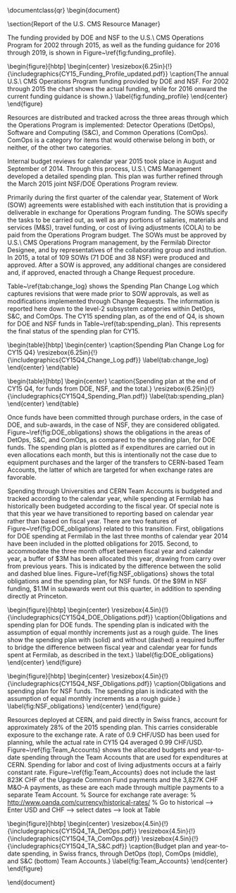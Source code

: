 \documentclass{qr}
\begin{document}

\section{Report of the U.S. CMS Resource Manager}

The funding provided by DOE and NSF to the U.S.\ CMS Operations Program
for 2002 through 2015, as well as the funding guidance for 2016 through 2019,
is shown in Figure~\ref{fig:funding_profile}.

\begin{figure}[hbtp]
  \begin{center}
    \resizebox{6.25in}{!}{\includegraphics{CY15_Funding_Profile_updated.pdf}}
    \caption{The annual U.S.\ CMS Operations Program funding provided by
DOE and NSF.  For 2002 through 2015 the chart shows the actual funding,
while for 2016 onward the current funding guidance is shown.}
    \label{fig:funding_profile}
  \end{center}
\end{figure}

Resources are distributed and tracked across the three areas through
which the Operations Program is implemented:  Detector Operations (DetOps),
Software and Computing (S\&C), and Common Operations (ComOps).
ComOps is a category for items that would otherwise belong in both, or
neither, of the other two categories.

Internal budget reviews for calendar year 2015 took place in August and
September of 2014.  Through this process, U.S.\ CMS Management
developed a detailed spending plan.  This plan was further refined
through the March 2015 joint NSF/DOE Operations Program review.

Primarily during the first quarter of the calendar year,
Statement of Work (SOW) agreements were established with each institution
that is providing a deliverable in exchange for Operations Program funding.
The SOWs specify the tasks to be carried out, as well as any portions of
salaries, materials and services (M\&S), travel funding, or cost of living
adjustments (COLA) to be paid from the Operations Program budget.
The SOWs must be approved by U.S.\ CMS Operations Program management,
by the Fermilab Director Designee, and by
representatives of the collaborating group and institution.
In 2015, a total of 109 SOWs (71 DOE and 38 NSF) were produced
and approved.  After a SOW is approved, any additional changes are considered and,
if approved, enacted through a Change Request procedure.

Table~\ref{tab:change_log} shows the Spending Plan Change Log which
captures revisions that were made prior to SOW approvals, as well as
modifications implemented through Change Requests.  The information is
reported here down to the level-2 subsystem categories within DetOps, S\&C,
and ComOps.
The CY15 spending plan, as of the end of Q4, is shown for DOE
and NSF funds in Table~\ref{tab:spending_plan}.  This represents
the final status of the spending plan for CY15.

\begin{table}[hbtp]
  \begin{center}
    \caption{Spending Plan Change Log for CY15 Q4}
    \resizebox{6.25in}{!}{\includegraphics{CY15Q4_Change_Log.pdf}}
    \label{tab:change_log}
  \end{center}
\end{table}

\begin{table}[hbtp]
  \begin{center}
    \caption{Spending plan at the end of CY15 Q4, for funds from DOE, NSF, and the total.}
    \resizebox{6.25in}{!}{\includegraphics{CY15Q4_Spending_Plan.pdf}}
    \label{tab:spending_plan}
  \end{center}
\end{table}

Once funds have been committed through purchase orders, in the case of DOE, and
sub-awards, in the case of NSF, they are considered obligated.
Figure~\ref{fig:DOE_obligations} shows the obligations in the areas of DetOps,
S\&C, and ComOps, as compared to the spending plan, for DOE funds.  The spending
plan is plotted as if expenditures are carried out in even allocations each month, but this is
intentionally not the case due to equipment purchases and the larger of the transfers to CERN-based
Team Accounts, the latter of which are targeted for when exchange rates are favorable.

Spending through Universities and CERN Team Accounts is budgeted and tracked according
to the calendar year, while spending at Fermilab has historically been budgeted according
to the fiscal year.  Of special note is that this year we have transitioned to
reporting based on calendar year rather than based on fiscal year.  There are two features
of Figure~\ref{fig:DOE_obligations} related to this transition.
First, obligations for DOE spending at Fermilab in the last three months of calendar year 2014
have been included in the plotted obligations for 2015.  Second, to accommodate the three month
offset between fiscal year and calendar year, a buffer of \$3M has been allocated this year,
drawing from carry over from previous years.  This is indicated by the difference between
the solid and dashed blue lines.  Figure~\ref{fig:NSF_obligations} shows the total obligations
and the spending plan, for NSF funds.  Of the \$9M in NSF funding, \$1.1M in subawards went out
this quarter, in addition to spending directly at Princeton.

\begin{figure}[hbtp]
  \begin{center}
    \resizebox{4.5in}{!}{\includegraphics{CY15Q4_DOE_Obligations.pdf}}
    \caption{Obligations and spending plan for DOE funds.  The spending plan
is indicated with the assumption of equal monthly increments just as a rough guide.
The lines show the spending plan with (solid) and without (dashed) a required
buffer to bridge the difference between fiscal year and calendar year for
funds spent at Fermilab, as described in the text.}
    \label{fig:DOE_obligations}
  \end{center}
\end{figure}

\begin{figure}[hbtp]
  \begin{center}
    \resizebox{4.5in}{!}{\includegraphics{CY15Q4_NSF_Obligations.pdf}}
    \caption{Obligations and spending plan for NSF funds.  The spending plan
is indicated with the assumption of equal monthly increments as a rough guide.}
    \label{fig:NSF_obligations}
  \end{center}
\end{figure}

Resources deployed at CERN, and paid directly in Swiss francs, account for approximately
28\% of the 2015 spending plan.  This carries considerable exposure to the exchange rate.
A rate of 0.9 CHF/USD has been used for planning, while the actual rate in
CY15 Q4 averaged 0.99 CHF/USD.  Figure~\ref{fig:Team_Accounts} shows the
allocated budgets and year-to-date spending through the Team Accounts that are
used for expenditures at CERN.  Spending for labor and cost of living adjustments
occurs at a fairly constant rate.  Figure~\ref{fig:Team_Accounts} does not include
the last 823K CHF of the Upgrade Common Fund payments and the 3,827K CHF M\&O-A payments,
as these are each made through multiple payments to a separate Team Account.
% Source for exchange rate average:
% http://www.oanda.com/currency/historical-rates/
% Go to historical --> Enter USD and CHF --> select dates --> look at Table

\begin{figure}[hbtp]
  \begin{center}
    \resizebox{4.5in}{!}{\includegraphics{CY15Q4_TA_DetOps.pdf}}
    \resizebox{4.5in}{!}{\includegraphics{CY15Q4_TA_ComOps.pdf}}
    \resizebox{4.5in}{!}{\includegraphics{CY15Q4_TA_S&C.pdf}}
    \caption{Budget plan and year-to-date spending, in Swiss francs, through DetOps (top), ComOps (middle),
and S\&C (bottom) Team Accounts.}
    \label{fig:Team_Accounts}
  \end{center}
\end{figure}

\end{document}

